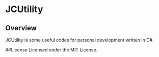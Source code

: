 # JCUtility
## Overview
JCUtility is some useful codes for personal development written in C#.

##License
Licensed under the MIT License.
